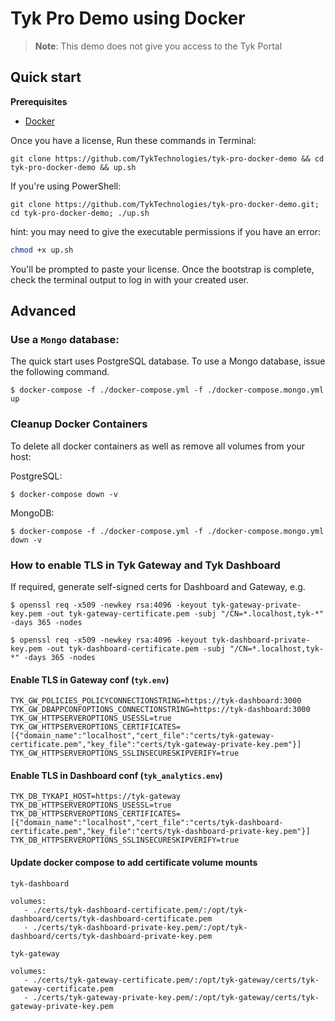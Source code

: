 # Tyk Pro Demo using Docker

> **Note**: This demo does not give you access to the Tyk Portal

## Quick start

**Prerequisites**

- [Docker](https://docs.docker.com/get-docker/)

Once you have a license, Run these commands in Terminal:

```
git clone https://github.com/TykTechnologies/tyk-pro-docker-demo && cd tyk-pro-docker-demo && up.sh
```
If you're using PowerShell:
```
git clone https://github.com/TykTechnologies/tyk-pro-docker-demo.git; cd tyk-pro-docker-demo; ./up.sh
```

hint: you may need to give the executable permissions if you have an error:
```bash
chmod +x up.sh
```

You'll be prompted to paste your license. Once the bootstrap is complete, check the terminal output to log in with your created user.

## Advanced

### Use a `Mongo` database:

The quick start uses PostgreSQL database. To use a Mongo database, issue the
following command.

```
$ docker-compose -f ./docker-compose.yml -f ./docker-compose.mongo.yml up
```

### Cleanup Docker Containers

To delete all docker containers as well as remove all volumes from your host:

PostgreSQL:

```
$ docker-compose down -v
```

MongoDB:

```
$ docker-compose -f ./docker-compose.yml -f ./docker-compose.mongo.yml down -v
```

### How to enable TLS in Tyk Gateway and Tyk Dashboard

If required, generate self-signed certs for Dashboard and Gateway, e.g.

```
$ openssl req -x509 -newkey rsa:4096 -keyout tyk-gateway-private-key.pem -out tyk-gateway-certificate.pem -subj "/CN=*.localhost,tyk-*" -days 365 -nodes

$ openssl req -x509 -newkey rsa:4096 -keyout tyk-dashboard-private-key.pem -out tyk-dashboard-certificate.pem -subj "/CN=*.localhost,tyk-*" -days 365 -nodes
```

#### Enable TLS in Gateway conf (`tyk.env`)

```
TYK_GW_POLICIES_POLICYCONNECTIONSTRING=https://tyk-dashboard:3000
TYK_GW_DBAPPCONFOPTIONS_CONNECTIONSTRING=https://tyk-dashboard:3000
TYK_GW_HTTPSERVEROPTIONS_USESSL=true
TYK_GW_HTTPSERVEROPTIONS_CERTIFICATES=[{"domain_name":"localhost","cert_file":"certs/tyk-gateway-certificate.pem","key_file":"certs/tyk-gateway-private-key.pem"}]
TYK_GW_HTTPSERVEROPTIONS_SSLINSECURESKIPVERIFY=true
```

#### Enable TLS in Dashboard conf (`tyk_analytics.env`)

```
TYK_DB_TYKAPI_HOST=https://tyk-gateway
TYK_DB_HTTPSERVEROPTIONS_USESSL=true
TYK_DB_HTTPSERVEROPTIONS_CERTIFICATES=[{"domain_name":"localhost","cert_file":"certs/tyk-dashboard-certificate.pem","key_file":"certs/tyk-dashboard-private-key.pem"}]
TYK_DB_HTTPSERVEROPTIONS_SSLINSECURESKIPVERIFY=true
```

#### Update docker compose to add certificate volume mounts

`tyk-dashboard`

```
volumes:
   - ./certs/tyk-dashboard-certificate.pem/:/opt/tyk-dashboard/certs/tyk-dashboard-certificate.pem
   - ./certs/tyk-dashboard-private-key.pem/:/opt/tyk-dashboard/certs/tyk-dashboard-private-key.pem
```

`tyk-gateway`

```
volumes:
   - ./certs/tyk-gateway-certificate.pem/:/opt/tyk-gateway/certs/tyk-gateway-certificate.pem
   - ./certs/tyk-gateway-private-key.pem/:/opt/tyk-gateway/certs/tyk-gateway-private-key.pem
```

